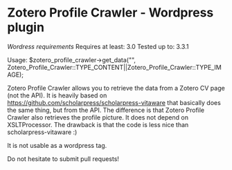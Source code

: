Zotero Profile Crawler - Wordpress plugin
=========================================

*Wordress requirements*
Requires at least: 3.0
Tested up to: 3.3.1

Usage: $zotero_profile_crawler->get_data("<userslug>", Zotero_Profile_Crawler::TYPE_CONTENT||Zotero_Profile_Crawler::TYPE_IMAGE);

Zotero Profile Crawler allows you to retrieve the data from a Zotero CV page (not the API). It is heavily based on https://github.com/scholarpress/scholarpress-vitaware that basically does the same thing, but from the API.
The difference is that Zotero Profile Crawler also retrieves the profile picture. It does not depend on XSLTProcessor. The drawback is that the code is less nice than scholarpress-vitaware :)

It is not usable as a wordpress tag.

Do not hesitate to submit pull requests!